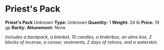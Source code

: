 # Priest's Pack

**Priest's Pack**
_Unknown_
**Type:** Unknown
**Quantity:** 1
**Weight:** 24 lb
**Price:** 19 gp
**Rarity:** 
**Attunement:** None

*Includes a backpack, a blanket, 10 candles, a tinderbox, an alms box, 2 blocks of incense, a censer, vestments, 2 days of rations, and a waterskin.*